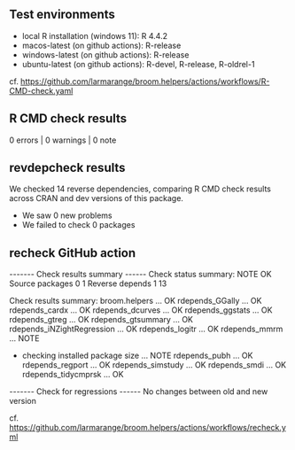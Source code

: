 ## Test environments

* local R installation (windows 11): R 4.4.2
* macos-latest (on github actions): R-release
* windows-latest (on github actions): R-release
* ubuntu-latest  (on github actions): R-devel, R-release, R-oldrel-1

cf. https://github.com/larmarange/broom.helpers/actions/workflows/R-CMD-check.yaml

## R CMD check results

0 errors | 0 warnings | 0 note

## revdepcheck results

We checked 14 reverse dependencies, comparing R CMD check results across CRAN and dev versions of this package.

 * We saw 0 new problems
 * We failed to check 0 packages

## recheck GitHub action

------- Check results summary ------
Check status summary:
                  NOTE OK
  Source packages    0  1
  Reverse depends    1 13

Check results summary:
broom.helpers ... OK
rdepends_GGally ... OK
rdepends_cardx ... OK
rdepends_dcurves ... OK
rdepends_ggstats ... OK
rdepends_gtreg ... OK
rdepends_gtsummary ... OK
rdepends_iNZightRegression ... OK
rdepends_logitr ... OK
rdepends_mmrm ... NOTE
* checking installed package size ... NOTE
rdepends_pubh ... OK
rdepends_regport ... OK
rdepends_simstudy ... OK
rdepends_smdi ... OK
rdepends_tidycmprsk ... OK

------- Check for regressions ------
No changes between old and new version

cf. https://github.com/larmarange/broom.helpers/actions/workflows/recheck.yml
